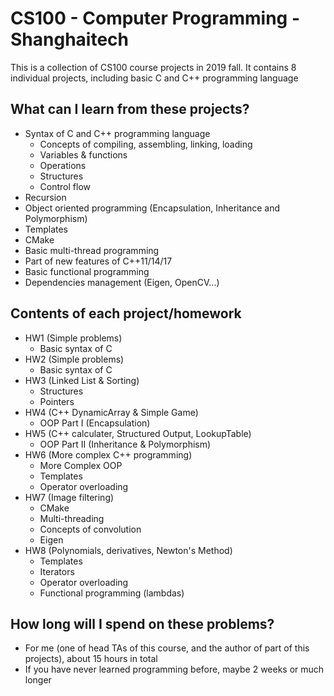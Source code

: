 # CS100 - Computer Programming - Shanghaitech

This is a collection of CS100 course projects in 2019 fall.
It contains 8 individual projects, including basic C and C++ programming language

## What can I learn from these projects?
- Syntax of C and C++ programming language
    - Concepts of compiling, assembling, linking, loading
    - Variables & functions
    - Operations
    - Structures
    - Control flow
- Recursion
- Object oriented programming (Encapsulation, Inheritance and Polymorphism)
- Templates
- CMake
- Basic multi-thread programming
- Part of new features of C++11/14/17
- Basic functional programming
- Dependencies management (Eigen, OpenCV...)

## Contents of each project/homework
- HW1 (Simple problems)
    - Basic syntax of C
- HW2 (Simple problems)
    - Basic syntax of C
- HW3 (Linked List & Sorting)
    - Structures
    - Pointers
- HW4 (C++ DynamicArray & Simple Game)
    - OOP Part I (Encapsulation)
- HW5 (C++ calculater, Structured Output, LookupTable)
    - OOP Part II (Inheritance & Polymorphism)
- HW6 (More complex C++ programming)
    - More Complex OOP
    - Templates
    - Operator overloading
- HW7 (Image filtering)
    - CMake
    - Multi-threading
    - Concepts of convolution
    - Eigen
- HW8 (Polynomials, derivatives, Newton's Method)
    - Templates
    - Iterators
    - Operator overloading
    - Functional programming (lambdas)

## How long will I spend on these problems?
- For me (one of head TAs of this course, and the author of part of this projects), about 15 hours in total
- If you have never learned programming before, maybe 2 weeks or much longer

